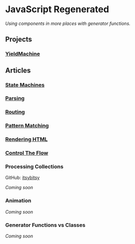 # JavaScript Regenerated

<hero-icon name="solid/chat-alt-2.svg" width="40" height="40"></hero-icon>

_Using components in more places with generator functions._

## Projects
### [YieldMachine](/yieldmachine)


## Articles

### [State Machines](/article/machines)

### [Parsing](/article/parsing)

### [Routing](/article/routing)

### [Pattern Matching](/article/pattern-matching)

### [Rendering HTML](/article/markup)

### [Control The Flow](/article/control-the-flow)

### Processing Collections

GitHub: [itsybitsy](https://github.com/RoyalIcing/itsybitsy)

_Coming soon_

### Animation

_Coming soon_

### Generator Functions vs Classes

_Coming soon_
